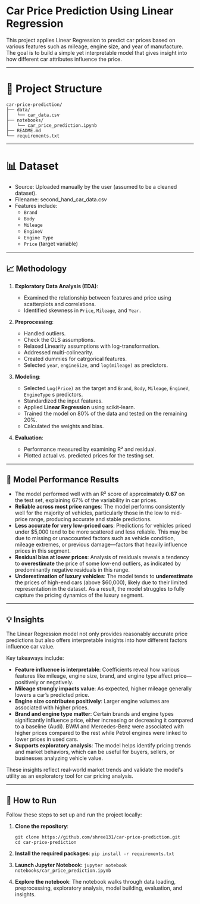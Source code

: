 # Car Price Prediction Using Linear Regression
This project applies Linear Regression to predict car prices based on various features such as mileage, engine size, and year of manufacture. The goal is to build a simple yet interpretable model that gives insight into how different car attributes influence the price.

---

# 📁 Project Structure

```plaintext
car-price-prediction/
├── data/
│   └── car_data.csv
├── notebooks/
│   └── car_price_prediction.ipynb
├── README.md
└── requirements.txt
```


---

# 📊 Dataset
- Source: Uploaded manually by the user (assumed to be a cleaned dataset).
- Filename: second_hand_car_data.csv
- Features include:
  - `Brand`
  - `Body`
  - `Mileage`
  - `EngineV`
  - `Engine Type`
  - `Price` (target variable)

---

## 📈 Methodology

1. **Exploratory Data Analysis (EDA)**:
   - Examined the relationship between features and price using scatterplots and correlations.
   - Identified skewness in `Price`, `Mileage`, and `Year`.

2. **Preprocessing**:
   - Handled outliers.
   - Check the OLS assumptions.
   - Relaxed Linearity assumptions with log-transformation.
   - Addressed multi-colinearity.
   - Created dummies for catrgorical features.
   - Selected `year`, `engineSize`, and `log(mileage)` as predictors.

4. **Modeling**:
   - Selected `Log(Price)` as the target and `Brand`, `Body`, `Mileage`, `EngineV`, `EngineType` s predictors.
   - Standardized the input features.
   - Applied **Linear Regression** using scikit-learn.
   - Trained the model on 80% of the data and tested on the remaining 20%.
   - Calculated the weights and bias.

6. **Evaluation**:
   - Performance measured by examining R² and residual.
   - Plotted actual vs. predicted prices for the testing set.

---

## 📌 Model Performance Results

- The model performed well with an R² score of approximately **0.67** on the test set, explaining 67% of the variability in car prices.
- **Reliable across most price ranges**: The model performs consistently well for the majority of vehicles, particularly those in the low to mid-price range, producing accurate and stable predictions.
- **Less accurate for very low-priced cars**: Predictions for vehicles priced under \$5,000 tend to be more scattered and less reliable. This may be due to missing or unaccounted factors such as vehicle condition, mileage extremes, or previous damage—factors that heavily influence prices in this segment.
- **Residual bias at lower prices**: Analysis of residuals reveals a tendency to **overestimate** the price of some low-end outliers, as indicated by predominantly negative residuals in this range.
- **Underestimation of luxury vehicles**: The model tends to **underestimate** the prices of high-end cars (above \$60,000), likely due to their limited representation in the dataset. As a result, the model struggles to fully capture the pricing dynamics of the luxury segment.


---

## 💡 Insights

The Linear Regression model not only provides reasonably accurate price predictions but also offers interpretable insights into how different factors influence car value.

Key takeaways include:

- **Feature influence is interpretable**: Coefficients reveal how various features like mileage, engine size, brand, and engine type affect price—positively or negatively.
- **Mileage strongly impacts value**: As expected, higher mileage generally lowers a car’s predicted price.
- **Engine size contributes positively**: Larger engine volumes are associated with higher prices.
- **Brand and engine type matter**: Certain brands and engine types significantly influence price, either increasing or decreasing it compared to a baseline (Audi). BWM and Mercedes-Benz were associated with higher prices compared to the rest while Petrol engines were linked to lower prices in used cars.
- **Supports exploratory analysis**: The model helps identify pricing trends and market behaviors, which can be useful for buyers, sellers, or businesses analyzing vehicle value.

These insights reflect real-world market trends and validate the model's utility as an exploratory tool for car pricing analysis.


---

## 🚀 How to Run

Follow these steps to set up and run the project locally:

1. **Clone the repository**:
   ```
   git clone https://github.com/shree131/car-price-prediction.git
   cd car-price-prediction
   ```

2. **Install the required packages**:
   `pip install -r requirements.txt`
  
4. **Launch Jupyter Notebook:**
  `jupyter notebook notebooks/car_price_prediction.ipynb`

5. **Explore the notebook**:
   The notebook walks through data loading, preprocessing, exploratory analysis, model building, evaluation, and insights.
